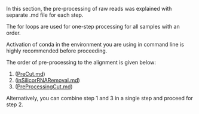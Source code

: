 In this section, the pre-processing of raw reads was explained with separate .md file for each step.

The for loops are used for one-step processing for all samples with an order.

Activation of conda in the environment you are using in command line is highly recommended before proceeding.

The order of pre-processing to the alignment is given below:

1. ([PreCut.md](<https://github.com/dincaslan/SingleCell_Experience/blob/master/scTotalRNAseqAnalysisApproaches/PreProcessing/PreCut.md>))
2. ([inSilicorRNARemoval.md](<https://github.com/dincaslan/SingleCell_Experience/blob/master/scTotalRNAseqAnalysisApproaches/PreProcessing/inSilicorRNARemoval.md>))
3. ([PreProcessingCut.md](<https://github.com/dincaslan/SingleCell_Experience/blob/master/scTotalRNAseqAnalysisApproaches/PreProcessing/PreProcessingCut.md>))

Alternatively, you can combine step 1 and 3 in a single step and proceed for step 2.
